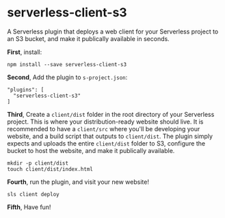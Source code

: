 serverless-client-s3
====================
A Serverless plugin that deploys a web client for your Serverless project to an S3 bucket, and make it publically available in seconds.

**First**, install:

```
npm install --save serverless-client-s3
```
**Second**, Add the plugin to `s-project.json`:

```
"plugins": [
  "serverless-client-s3"
]
```
**Third**, Create a `client/dist` folder in the root directory of your Serverless project. This is where your distribution-ready website should live. It is recommended to have a `client/src` where you'll be developing your website, and a build script that outputs to `client/dist`. The plugin simply expects and uploads the entire `client/dist` folder to S3, configure the bucket to host the website, and make it publically available.
```
mkdir -p client/dist
touch client/dist/index.html
```

**Fourth**, run the plugin, and visit your new website!

```
sls client deploy
```

**Fifth**, Have fun!

